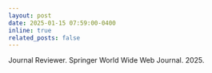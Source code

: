 ```yaml
---
layout: post  
date: 2025-01-15 07:59:00-0400 
inline: true  
related_posts: false  
---
```


Journal Reviewer. Springer World Wide Web Journal. 2025.

